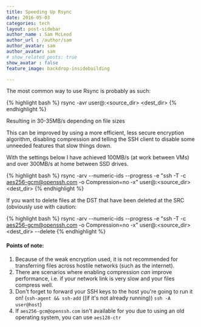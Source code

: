 ```yaml
---
title: Speeding Up Rsync
date: 2016-05-03
categories: tech
layout: post-sidebar
author_name : Sam McLeod
author_url : /author/sam
author_avatar: sam
author_avatar: sam
# show_related_posts: true
show_avatar : false
feature_image: backdrop-insidebuilding

---
```


The most common way to use Rsync is probably as such:

{% highlight bash %}
rsync -avr user@<source>:<source_dir> <dest_dir>
{% endhighlight %}

Resulting in 30-35MB/s depending on file sizes

This can be improved by using a more efficient, less secure encryption algorithm, disabling compression
and telling the SSH client to disable some unneeded features that slow things down.

With the settings below I have achieved 100MB/s (at work between VMs) and over 300MB/s at home between SSD drives.

{% highlight bash %}
rsync -arv --numeric-ids --progress -e "ssh -T -c aes256-gcm@openssh.com -o Compression=no -x" user@<source>:<source_dir> <dest_dir>
{% endhighlight %}

If you want to delete files at the DST that have been deleted at the SRC (obviously use with caution:

{% highlight bash %}
rsync -arv --numeric-ids --progress -e "ssh -T -c aes256-gcm@openssh.com -o Compression=no -x" user@<source>:<source_dir> <dest_dir> --delete
{% endhighlight %}

#### Points of note:

1. Because of the weak encryption used, it is not recommended for transferring files across hostile networks (such as the internet).
1. There are scenarios where enabling compression _can_ improve performance, i.e. if your network link is very slow and your files compress well.
1. Don't forget to forward your SSH keys to the host you're going to run it on! (`ssh-agent && ssh-add` ((if it's not already running)) `ssh -A user@host`)
1. If `aes256-gcm@openssh.com` isn't available for you due to using an old operating system, you can use `aes128-ctr`
